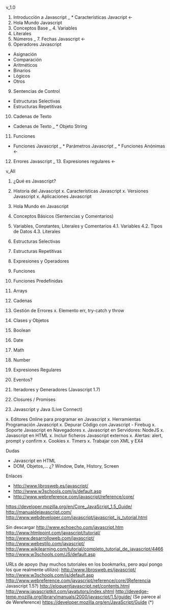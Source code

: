 

v_1.0
1. Introducción a Javascript
 _ * Características Javacript         <-
2. Hola Mundo Javascript
3. Conceptos Base
_ 4. Variables
5. Literales
6. Números
_ 7. Fechas Javascript         <-
8. Operadores Javascript
 * Asignación
 * Comparación
 * Aritméticos
 * Binarios
 * Lógicos
 * Otros
9. Sentencias de Control
 * Estructuras Selectivas
 * Estructuras Repetitivas
10. Cadenas de Texto
 * Cadenas de Texto
 _ * Objeto String
11. Funciones
 * Funciones Javascript
 _ * Parámetros Javascript
 _ * Funciones Anónimas         <-
12. Errores Javascript
_ 13. Expresiones regulares       <-

v_All

1. ¿Qué es Javascript?
2. Historia del Javascript
x. Características Javascript
x. Versiones Javascript
x. Aplicaciones Javascript
3. Hola Mundo en Javascript
4. Conceptos Básicos (Sentencias y Comentarios)


4. Variables, Constantes, Literales y Comentarios
  4.1. Variables
  4.2. Tipos de Datos
  4.3. Literales

5. Estructuras Selectivas
6. Estructuras Repetitivas


7. Expresiones y Operadores
8. Funciones
9. Funciones Predefinidas
10. Arrays
11. Cadenas
12. Gestión de Errores
  x. Elemento err, try-catch y throw
13. Clases y Objetos
14. Boolean
15. Date
16. Math
17. Number
18. Expresiones Regulares
19. Eventos?
20. Iteradores y Generadores (Javascript 1.7)
21. Closures / Promises
22. Javascript y Java (Live Connect)

x. Editores Online para programar en Javascript
x. Herramientas Programación Javascript
x. Depurar Código con Javascript - Firebug
x. Soporte Javascript en Navegadores
x. Javascript en Servidores: NodeJS
x. Javascript en HTML
  x. Incluir ficheros Javascript externos
  x. Alertas: alert, prompt y confirm
  x. Cookies
  x. Timers
x. Trabajar con XML y EX4

Dudas

* Javascript en HTML
* DOM, Objetos,... ¿? Window, Date, History, Screen


Enlaces

* http://www.librosweb.es/javascript/
* http://www.w3schools.com/js/default.asp
* http://www.webreference.com/javascript/reference/core/


https://developer.mozilla.org/en/Core_JavaScript_1.5_Guide/
http://manualdejavascript.com/
http://www.webdeveloper.com/javascript/javascript_js_tutorial.html

Sin descargar
http://www.echoecho.com/javascript.htm
http://www.htmlpoint.com/javascript/tutorial/
http://www.desarrolloweb.com/javascript/
http://www.webestilo.com/javascript/
http://www.wikilearning.com/tutorial/completo_tutorial_de_javascript/4466
http://www.w3schools.com/JS/default.asp

URLs de apoyo (hay muchos tutoriales en los bookmarks, pero aquí pongo los que realmente utilizo):
http://www.librosweb.es/javascript/
http://www.w3schools.com/js/default.asp
http://www.webreference.com/javascript/reference/core/(Referencia Javascript 1.5?)
http://eloquentjavascript.net/contents.html
http://www.javascriptkit.com/javatutors/index.shtml
http://devedge-temp.mozilla.org/library/manuals/2000/javascript/1.5/guide/ (Se parece al de Wereference)
https://developer.mozilla.org/en/JavaScript/Guide (*)
